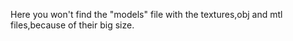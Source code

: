 Here you won't find the "models" file with the textures,obj and mtl files,because of their big size.

